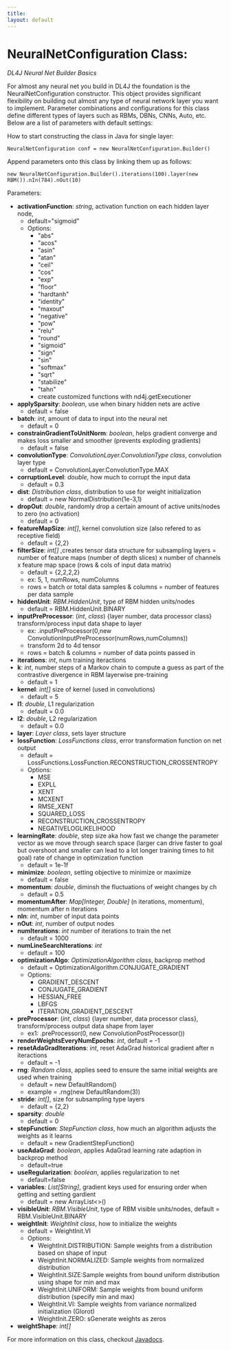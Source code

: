 ```yaml
---
title: 
layout: default
---
```


# NeuralNetConfiguration Class:
*DL4J Neural Net Builder Basics*

For almost any neural net you build in DL4J the foundation is the NeuralNetConfiguration constructor. This object provides significant flexibility on building out almost any type of neural network layer you want to implement. Parameter combinations and configurations for this class define different types of layers such as RBMs, DBNs, CNNs, Auto, etc. Below are a list of parameters with default settings: 

How to start constructing the class in Java for single layer:

	NeuralNetConfiguration conf = new NeuralNetConfiguration.Builder()

Append parameters onto this class by linking them up as follows:

	new NeuralNetConfiguration.Builder().iterations(100).layer(new RBM()).nIn(784).nOut(10)

Parameters:

- **activationFunction**: *string*, activation function on each hidden layer node,
	- default="sigmoid"
	- Options:
		- "abs"
		- "acos"
		- "asin"
		- "atan"
		- "ceil"
		- "cos"
		- "exp"
		- "floor"
		- "hardtanh"
		- "identity"
		- "maxout"
		- "negative"
		- "pow"
		- "relu"
		- "round"
		- "sigmoid"
		- "sign"
		- "sin"
		- "softmax"
		- "sqrt"
		- "stabilize"
		- "tahn"
		- create customized functions with nd4j.getExecutioner
- **applySparsity**: *boolean*, use when binary hidden nets are active
	- default = false
- **batch**: *int*, amount of data to input into the neural net
	- default = 0
- **constrainGradientToUnitNorm**: *boolean*, helps gradient converge and makes loss smaller and smoother (prevents exploding gradients)
	- default = false
- **convolutionType**: *ConvolutionLayer.ConvolutionType class*, convolution layer type
	- default = ConvolutionLayer.ConvolutionType.MAX
- **corruptionLevel**: *double*, how much to corrupt the input data
	- default = 0.3
- **dist**: *Distribution class*, distribution to use for weight initialization
	- default = new NormalDistribution(1e-3,1)
- **dropOut**: *double*, randomly drop a certain amount of active units/nodes to zero (no activation)
	- default = 0
- **featureMapSize**: *int[]*, kernel convolution size (also refered to as receptive field)
	- default = {2,2}
- **filterSize**: *int[]* ,creates tensor data structure for subsampling layers = number of feature maps (number of depth slices) x number of channels x feature map space (rows & cols of input data matrix)
	- default = {2,2,2,2}
	- ex: 5, 1, numRows, numColumns
	- rows = batch or total data samples & columns = number of features per data sample
- **hiddenUnit**: *RBM.HiddenUnit*, type of RBM hidden units/nodes
	- default = RBM.HiddenUnit.BINARY
- **inputPreProcessor**: (*int*, *class*) {layer number, data processor class} transform/process input data shape to layer
	- ex: .inputPreProcessor(0,new ConvolutionInputPreProcessor(numRows,numColumns))
	- transform 2d to 4d tensor
	- rows = batch & columns = number of data points passed in
- **iterations**: *int*, num training iteractions
- **k**: *int*, number steps of a Markov chain to compute a guess as part of the contrastive divergence in RBM layerwise pre-training
	- default = 1
- **kernel**: *int[]* size of kernel (used in convolutions)
	- default = 5
- **l1**: *double*, L1 regularization
	- default = 0.0
- **l2**: *double*, L2 regularization
	- default = 0.0
- **layer**: *Layer class*, sets layer structure
- **lossFunction**: *LossFunctions class*, error transformation function on net output
	- default = LossFunctions.LossFunction.RECONSTRUCTION_CROSSENTROPY
	- Options:
		- MSE
		- EXPLL
		- XENT
		- MCXENT
		- RMSE_XENT
		- SQUARED_LOSS
		- RECONSTRUCTION_CROSSENTROPY
		- NEGATIVELOGLIKELIHOOD
- **learningRate**: *double*, step size aka how fast we change the parameter vector as we move through search space (larger can drive faster to goal but overshoot and smaller can lead to a lot longer training times to hit goal)
rate of change in optimization function
	- default = 1e-1f
- **minimize**: *boolean*, setting objective to minimize or maximize
	- default = false
- **momentum**: *double*, diminsh the fluctuations of weight changes by ch
	- default = 0.5
- **momentumAfter**: *Map[Integer, Double]* (n iterations, momentum), momentum after n iterations
- **nIn**: *int*, number of input data points
- **nOut**: *int*, number of output nodes
- **numIterations**: *int* number of iterations to train the net
	- default = 1000
- **numLineSearchIterations**: *int*
	- default = 100
- **optimizationAlgo**: *OptimizationAlgorithm class*, backprop method
	- default = OptimizationAlgorithm.CONJUGATE_GRADIENT
	- Options:
		- GRADIENT_DESCENT
		- CONJUGATE_GRADIENT
		- HESSIAN_FREE
		- LBFGS
		- ITERATION_GRADIENT_DESCENT
- **preProcessor**: (*int*, *class*) {layer number, data processor class}, transform/process output data shape from layer
	- ex1: .preProcessor(0, new ConvolutionPostProcessor())
- **renderWeightsEveryNumEpochs**: *int*, default = -1
- **resetAdaGradIterations**: *int*, reset AdaGrad historical gradient after n iteractions
	- default = -1
- **rng**: *Random class*, applies seed to ensure the same initial weights are used when training
	- default = new DefaultRandom()
	- example = .rng(new DefaultRandom(3))
- **stride**: *int[]*, size for subsampling type layers
	- default = {2,2}
- **sparsity**: *double*
	- default = 0
- **stepFunction**: *StepFunction class*, how much an algorithm adjusts the weights as it learns
	- default = new GradientStepFunction()
- **useAdaGrad**: *boolean*, applies AdaGrad learning rate adaption in backprop method
	- default=true
- **useRegularization**: *boolean*, applies regularization to net
	- default=false
- **variables**: *List[String]*, gradient keys used for ensuring order when getting and setting gardient
	 - default = new ArrayList<>()
- **visibleUnit**: *RBM.VisibleUnit*, type of RBM visible units/nodes, default = RBM.VisibleUnit.BINARY
- **weightInit**: *WeightInit class*, how to initialize the weights
	- default = WeightInit.VI
	- Options:
		- WeightInit.DISTRIBUTION: Sample weights from a distribution based on shape of input
		- WeightInit.NORMALIZED: Sample weights from normalized distribution
		- WeightInit.SIZE:Sample weights from bound uniform distribution using shape for min and max
		- WeightInit.UNIFORM: Sample weights from bound uniform distribution (specify min and max)
		- WeightInit.VI: Sample weights from variance normalized initialization (Glorot)
		- WeightInit.ZERO: sGenerate weights as zeros
- **weightShape**: *int[]*

For more information on this class, checkout [Javadocs](http://deeplearning4j.org/doc/).
